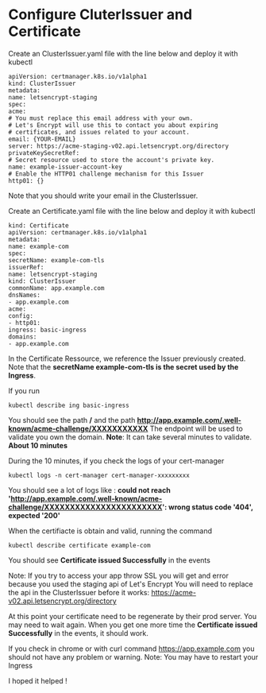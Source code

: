 # Configure CluterIssuer and Certificate

Create an ClusterIssuer.yaml file with the line below and deploy it with kubectl

```
apiVersion: certmanager.k8s.io/v1alpha1
kind: ClusterIssuer
metadata:
name: letsencrypt-staging
spec:
acme:
# You must replace this email address with your own.
# Let's Encrypt will use this to contact you about expiring
# certificates, and issues related to your account.
email: {YOUR-EMAIL}
server: https://acme-staging-v02.api.letsencrypt.org/directory
privateKeySecretRef:
# Secret resource used to store the account's private key.
name: example-issuer-account-key
# Enable the HTTP01 challenge mechanism for this Issuer
http01: {}
```
Note that you should write your email in the ClusterIssuer.

Create an Certificate.yaml file with the line below and deploy it with kubectl
```
kind: Certificate
apiVersion: certmanager.k8s.io/v1alpha1
metadata:
name: example-com
spec:
secretName: example-com-tls
issuerRef:
name: letsencrypt-staging
kind: ClusterIssuer
commonName: app.example.com
dnsNames:
- app.example.com
acme:
config:
- http01:
ingress: basic-ingress
domains:
- app.example.com
```

In the Certificate Ressource, we reference the Issuer previously created. Note that the **secretName example-com-tls is the secret used by the Ingress**.

If you run
```
kubectl describe ing basic-ingress
```
You should see the path **/** and the path **http://app.example.com/.well-known/acme-challenge/XXXXXXXXXXX**
The endpoint will be used to validate you own the domain.
**Note**: It can take several minutes to validate. **About 10 minutes**

During the 10 minutes, if you check the logs of your cert-manager
```
kubectl logs -n cert-manager cert-manager-xxxxxxxxx
```
You should see a lot of logs like :
**could not reach 'http://app.example.com/.well-known/acme-challenge/XXXXXXXXXXXXXXXXXXXXXXX': wrong status code '404', expected '200'**

When the certifiacte is obtain and valid, running the command
```
kubectl describe certificate example-com
```
You should see **Certificate issued Successfully** in the events

Note: If you try to access your app throw SSL you will get and error because you used the staging api of Let's Encrypt
You will need to replace the api in the ClusterIssuer before it works: https://acme-v02.api.letsencrypt.org/directory

At this point your certificate need to be regenerate by their prod server. You may need to wait again.
When you get one more time the  **Certificate issued Successfully** in the events, it should work.

If you check in chrome or with curl command https://app.example.com you should not have any problem or warning.
Note: You may have to restart your Ingress

I hoped it helped !

